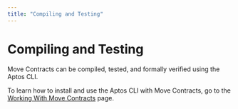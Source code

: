 ```yaml
---
title: "Compiling and Testing"
---
```


# Compiling and Testing

Move Contracts can be compiled, tested, and formally verified using the Aptos CLI.

To learn how to install and use the Aptos CLI with Move Contracts, go to the [Working With Move Contracts](../../tools/aptos-cli/use-cli/working-with-move-contracts.md) page.